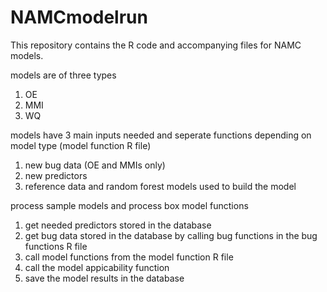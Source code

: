 # NAMCmodelrun

This repository contains the R code and accompanying files for NAMC models. 

models are of three types
1. OE
2. MMI
3. WQ

models have 3 main inputs needed and seperate functions depending on model type (model function R file)
1. new bug data (OE and MMIs only)
2. new predictors 
3. reference data and random forest models used to build the model

process sample models and process box model functions 
1. get needed predictors stored in the database
2. get bug data stored in the database by calling bug functions in the bug functions R file
3. call model functions from the model function R file
4. call the model appicability function
5. save the model results in the database
